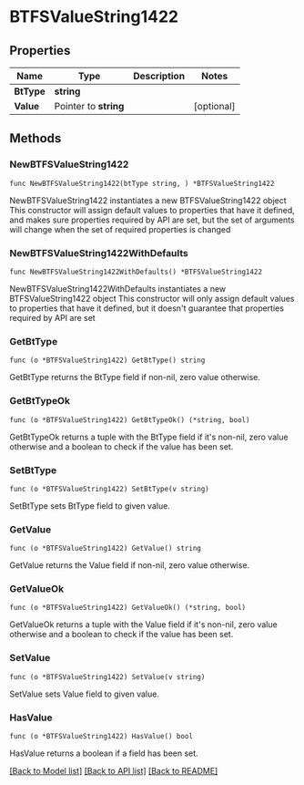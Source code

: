 # BTFSValueString1422

## Properties

Name | Type | Description | Notes
------------ | ------------- | ------------- | -------------
**BtType** | **string** |  | 
**Value** | Pointer to **string** |  | [optional] 

## Methods

### NewBTFSValueString1422

`func NewBTFSValueString1422(btType string, ) *BTFSValueString1422`

NewBTFSValueString1422 instantiates a new BTFSValueString1422 object
This constructor will assign default values to properties that have it defined,
and makes sure properties required by API are set, but the set of arguments
will change when the set of required properties is changed

### NewBTFSValueString1422WithDefaults

`func NewBTFSValueString1422WithDefaults() *BTFSValueString1422`

NewBTFSValueString1422WithDefaults instantiates a new BTFSValueString1422 object
This constructor will only assign default values to properties that have it defined,
but it doesn't guarantee that properties required by API are set

### GetBtType

`func (o *BTFSValueString1422) GetBtType() string`

GetBtType returns the BtType field if non-nil, zero value otherwise.

### GetBtTypeOk

`func (o *BTFSValueString1422) GetBtTypeOk() (*string, bool)`

GetBtTypeOk returns a tuple with the BtType field if it's non-nil, zero value otherwise
and a boolean to check if the value has been set.

### SetBtType

`func (o *BTFSValueString1422) SetBtType(v string)`

SetBtType sets BtType field to given value.


### GetValue

`func (o *BTFSValueString1422) GetValue() string`

GetValue returns the Value field if non-nil, zero value otherwise.

### GetValueOk

`func (o *BTFSValueString1422) GetValueOk() (*string, bool)`

GetValueOk returns a tuple with the Value field if it's non-nil, zero value otherwise
and a boolean to check if the value has been set.

### SetValue

`func (o *BTFSValueString1422) SetValue(v string)`

SetValue sets Value field to given value.

### HasValue

`func (o *BTFSValueString1422) HasValue() bool`

HasValue returns a boolean if a field has been set.


[[Back to Model list]](../README.md#documentation-for-models) [[Back to API list]](../README.md#documentation-for-api-endpoints) [[Back to README]](../README.md)



